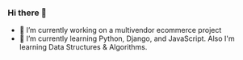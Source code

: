 ### Hi there 👋
- 🔭 I’m currently working on a multivendor ecommerce project
- 🌱 I’m currently learning Python, Django, and JavaScript. Also I'm learning Data Structures & Algorithms.
<!--
**manujgogoi/manujgogoi** is a ✨ _special_ ✨ repository because its `README.md` (this file) appears on your GitHub profile.

Here are some ideas to get you started:

- 🔭 I’m currently working on ...
- 🌱 I’m currently learning ...
- 👯 I’m looking to collaborate on ...
- 🤔 I’m looking for help with ...
- 💬 Ask me about ...
- 📫 How to reach me: ...
- 😄 Pronouns: ...
- ⚡ Fun fact: ...
-->
